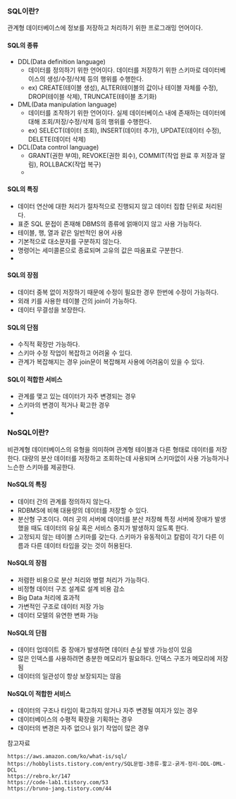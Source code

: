 ### SQL이란? 
관계형 데이터베이스에 정보를 저장하고 처리하기 위한 프로그래밍 언어이다.

#### SQL의 종류
- DDL(Data definition language)
  - 데이터를 정의하기 위한 언어이다. 데이터를 저장하기 위한 스키마로 데이터베이스의 생성/수정/삭제 등의 행위를 수행한다.
  - ex) CREATE(테이블 생성), ALTER(테이블의 값이나 테이블 자체를 수정), DROP(테이블 삭제), TRUNCATE(테이블 초기화)
- DML(Data manipulation language)
  - 데이터를 조작하기 위한 언어이다. 실제 데이터베이스 내에 존재하는 데이터에 대해 조회/저장/수정/삭제 등의 행위를 수행한다.
  - ex) SELECT(데이터 조회), INSERT(데이터 추가), UPDATE(데이터 수정), DELETE(데이터 삭제)
- DCL(Data control language)
  - GRANT(권한 부여), REVOKE(권한 회수), COMMIT(작업 완료 후 저장과 알림), ROLLBACK(작업 복구)
  - 
#### SQL의 특징
- 데이터 연산에 대한 처리가 절차적으로 진행되지 않고 데이터 집합 단위로 처리된다.
- 표준 SQL 문접이 존재해 DBMS의 종류에 얽매이지 않고 사용 가능하다.
- 테이블, 행, 열과 같은 일반적인 용어 사용
- 기본적으로 대소문자를 구분하지 않는다.
- 명령어는 세미콜론으로 종료되며 고유의 값은 따옴표로 구분한다.
- 
#### SQL의 장점
- 데이터 중복 없이 저장하기 때문에 수정이 필요한 경우 한번에 수정이 가능하다.
- 외래 키를 사용한 테이블 간의 join이 가능하다.
- 데이터 무결성을 보장한다.

#### SQL의 단점
- 수직적 확장만 가능하다.
- 스키마 수정 작업이 복잡하고 어려울 수 있다.
- 관계가 복잡해지는 경우 join문이 복잡해져 사용에 어려움이 있을 수 있다.

#### SQL이 적합한 서비스
- 관계를 맺고 있는 데이터가 자주 변경되는 경우
- 스키마의 변경이 적거나 확고한 경우
- 
### NoSQL이란?
비관계형 데이터베이스의 유형을 의미하며 관계형 테이블과 다른 형태로 데이터를 저장한다. 대량의 분산 데이터를 저장하고 조회하는데 사용되며 스키마없이 사용 가능하거나 느슨한 스키마를 제공한다.

#### NoSQL의 특징
- 데이터 간의 관계를 정의하지 않는다.
- RDBMS에 비해 대용량의 데이터를 저장할 수 있다.
- 분산형 구조이다. 여러 곳의 서버에 데이터를 분산 저장해 특정 서버에 장애가 발생했을 때도 데이터의 유실 혹은 서비스 중지가 발생하지 않도록 한다.
- 고정되지 않는 테이블 스키마를 갖는다. 스키마가 유동적이고 칼럼이 각기 다른 이름과 다른 데이터 타입을 갖는 것이 허용된다.

#### NoSQL의 장점
- 저렴한 비용으로 분산 처리와 병렬 처리가 가능하다.
- 비정형 데이터 구조 설계로 설계 비용 감소
- Big Data 처리에 효과적
- 가변적인 구조로 데이터 저장 가능
- 데이터 모델의 유연한 변화 가능

#### NoSQL의 단점
- 데이터 업데이트 중 장애가 발생하면 데이터 손실 발생 가능성이 있음
- 많은 인덱스를 사용하려면 충분한 메모리가 필요하다. 인덱스 구조가 메모리에 저장됨
- 데이터의 일관성이 항상 보장되지는 않음

#### NoSQL이 적합한 서비스
- 데이터의 구조나 타입이 확고하지 않거나 자주 변경될 여지가 있는 경우
- 데이터베이스의 수평적 확장을 기획하는 경우
- 데이터의 변경은 자주 없으나 읽기 작업이 많은 경우


참고자료
```
https://aws.amazon.com/ko/what-is/sql/
https://hobbylists.tistory.com/entry/SQL문법-3종류-짧고-굵게-정리-DDL-DML-DCL
https://rebro.kr/147
https://code-lab1.tistory.com/53
https://bruno-jang.tistory.com/44
```
